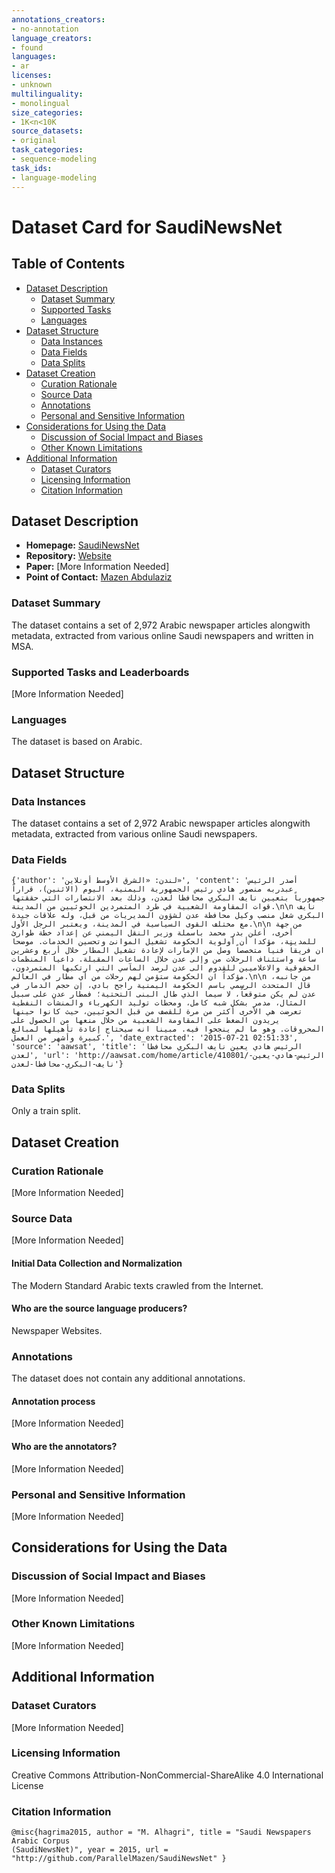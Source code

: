 ```yaml
---
annotations_creators:
- no-annotation
language_creators:
- found
languages:
- ar
licenses:
- unknown
multilinguality:
- monolingual
size_categories:
- 1K<n<10K
source_datasets:
- original
task_categories:
- sequence-modeling
task_ids:
- language-modeling
---
```


# Dataset Card for SaudiNewsNet

## Table of Contents
- [Dataset Description](#dataset-description)
  - [Dataset Summary](#dataset-summary)
  - [Supported Tasks](#supported-tasks-and-leaderboards)
  - [Languages](#languages)
- [Dataset Structure](#dataset-structure)
  - [Data Instances](#data-instances)
  - [Data Fields](#data-instances)
  - [Data Splits](#data-instances)
- [Dataset Creation](#dataset-creation)
  - [Curation Rationale](#curation-rationale)
  - [Source Data](#source-data)
  - [Annotations](#annotations)
  - [Personal and Sensitive Information](#personal-and-sensitive-information)
- [Considerations for Using the Data](#considerations-for-using-the-data)
  - [Discussion of Social Impact and Biases](#discussion-of-social-impact-and-biases)
  - [Other Known Limitations](#other-known-limitations)
- [Additional Information](#additional-information)
  - [Dataset Curators](#dataset-curators)
  - [Licensing Information](#licensing-information)
  - [Citation Information](#citation-information)

## Dataset Description

- **Homepage:** [SaudiNewsNet](https://github.com/parallelfold/SaudiNewsNet)
- **Repository:** [Website](https://github.com/parallelfold/SaudiNewsNet)
- **Paper:** [More Information Needed]
- **Point of Contact:** [Mazen Abdulaziz](mailto:mazen.abdulaziz@gmail.com)

### Dataset Summary

The dataset contains a set of 2,972 Arabic newspaper articles alongwith metadata,
extracted from various online Saudi newspapers and written in MSA. 

### Supported Tasks and Leaderboards

[More Information Needed]

### Languages

The dataset is based on Arabic.

## Dataset Structure

### Data Instances

The dataset contains a set of 2,972 Arabic newspaper articles alongwith metadata, extracted from various online Saudi newspapers.

### Data Fields

```{'author': 'لندن: «الشرق الأوسط أونلاين»', 'content': 'أصدر الرئيس عبدربه منصور هادي رئيس الجمهورية اليمنية، اليوم (الاثنين)، قراراً جمهورياً بتعيين نايف البكري محافظا لعدن، وذلك بعد الانتصارات التي حققتها قوات المقاومة الشعبية في طرد المتمردين الحوثيين من المدينة.\n\n نايف البكري شغل منصب وكيل محافظة عدن لشؤون المديريات من قبل، وله علاقات جيدة مع مختلف القوى السياسية في المدينة، ويعتبر الرجل الأول.\n\n من جهة أخرى، أعلن بدر محمد باسملة وزير النقل اليمني عن إعداد خطة طوارئ للمدينة، مؤكدا أن أولوية الحكومة تشغيل الموانئ وتحسين الخدمات. موضحا ان فريقاً فنياً متخصصاً وصل من الإمارات لإعادة تشغيل المطار خلال أربع وعشرين ساعة واستئناف الرحلات من وإلى عدن خلال الساعات المقبلة. داعيا المنظمات الحقوقية والاعلاميين للقدومِ الى عدن لرصد المآسي التي ارتكبها المتمردون، مؤكداً ان الحكومة ستؤمن لهم رحلات من أي مطار في العالم.\n\n من جانبه، قال المتحدث الرسمي باسم الحكومة اليمنية راجح بادي، إن حجم الدمار في عدن لم يكن متوقعاً، لا سيما الذي طال البنى التحتية؛ فمطار عدن على سبيل المثال، مدمر بشكل شبه كامل، ومحطات توليد الكهرباء والمنشآت النفطية تعرضت هي الأخرى أكثر من مرة للقصف من قبل الحوثيين، حيث كانوا حينها يريدون الضغط على المقاومة الشعبية من خلال منعها من الحصول على المحروقات. وهو ما لم ينجحوا فيه. مبينا انه سيحتاج إعادة تأهيلها لمبالغ كبيرة وأشهر من العمل.', 'date_extracted': '2015-07-21 02:51:33', 'source': 'aawsat', 'title': 'الرئيس هادي يعين نايف البكري محافظا لعدن', 'url': 'http://aawsat.com/home/article/410801/الرئيس-هادي-يعين-نايف-البكري-محافظا-لعدن'}```

### Data Splits

Only a train split. 

## Dataset Creation

### Curation Rationale

[More Information Needed]

### Source Data

[More Information Needed]

#### Initial Data Collection and Normalization

The Modern Standard Arabic texts crawled from the Internet.

#### Who are the source language producers?

Newspaper Websites.

### Annotations

The dataset does not contain any additional annotations.

#### Annotation process

[More Information Needed]

#### Who are the annotators?

[More Information Needed]

### Personal and Sensitive Information

[More Information Needed]

## Considerations for Using the Data

### Discussion of Social Impact and Biases

[More Information Needed]

### Other Known Limitations

[More Information Needed]

## Additional Information

### Dataset Curators

[More Information Needed]

### Licensing Information

Creative Commons Attribution-NonCommercial-ShareAlike 4.0 International License

### Citation Information

```
@misc{hagrima2015, author = "M. Alhagri", title = "Saudi Newspapers Arabic Corpus
(SaudiNewsNet)", year = 2015, url = "http://github.com/ParallelMazen/SaudiNewsNet" }
```
